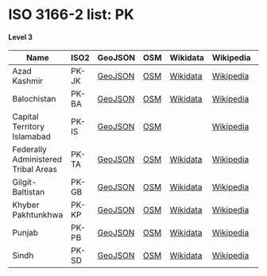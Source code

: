 # ISO 3166-2 list: PK


#### Level 3
Name | ISO2 | GeoJSON | OSM | Wikidata | Wikipedia | population 
--- | --- | --- | --- | --- | --- | --: 
Azad Kashmir | PK-JK | [GeoJSON](../../export/geojson/q8/iso2/PK/PK-JK.geojson) | [OSM](https://www.openstreetmap.org/relation/3780130) | [Wikidata](https://www.wikidata.org/wiki/Q200130) | [Wikipedia](http://en.wikipedia.org/wiki/en%3AAzad%20Kashmir) | 4,567,982
Balochistan | PK-BA | [GeoJSON](../../export/geojson/q8/iso2/PK/PK-BA.geojson) | [OSM](https://www.openstreetmap.org/relation/357968) | [Wikidata](https://www.wikidata.org/wiki/Q163239) | [Wikipedia](http://en.wikipedia.org/wiki/ur%3A%D8%A8%D9%84%D9%88%DA%86%D8%B3%D8%AA%D8%A7%D9%86) | 13,162,222
Capital Territory Islamabad | PK-IS | [GeoJSON](../../export/geojson/q8/iso2/PK/PK-IS.geojson) | [OSM](https://www.openstreetmap.org/relation/358002) |  | [Wikipedia](http://en.wikipedia.org/wiki/en%3ACapital%20Territory%20Islamabad) | 
Federally Administered Tribal Areas | PK-TA | [GeoJSON](../../export/geojson/q8/iso2/PK/PK-TA.geojson) | [OSM](https://www.openstreetmap.org/relation/358004) | [Wikidata](https://www.wikidata.org/wiki/Q208270) | [Wikipedia](http://en.wikipedia.org/wiki/en%3AFederally%20Administered%20Tribal%20Areas) | 4,452,913
Gilgit-Baltistan | PK-GB | [GeoJSON](../../export/geojson/q8/iso2/PK/PK-GB.geojson) | [OSM](https://www.openstreetmap.org/relation/357995) | [Wikidata](https://www.wikidata.org/wiki/Q200697) | [Wikipedia](http://en.wikipedia.org/wiki/en%3AGilgit-Baltistan) | 1,155,755
Khyber Pakhtunkhwa | PK-KP | [GeoJSON](../../export/geojson/q8/iso2/PK/PK-KP.geojson) | [OSM](https://www.openstreetmap.org/relation/3780131) | [Wikidata](https://www.wikidata.org/wiki/Q183314) | [Wikipedia](http://en.wikipedia.org/wiki/en%3AKhyber%20Pakhtunkhwa) | 26,896,829
Punjab | PK-PB | [GeoJSON](../../export/geojson/q8/iso2/PK/PK-PB.geojson) | [OSM](https://www.openstreetmap.org/relation/357988) | [Wikidata](https://www.wikidata.org/wiki/Q4478) | [Wikipedia](http://en.wikipedia.org/wiki/en%3APunjab%2C%20Pakistan) | 101,391,000
Sindh | PK-SD | [GeoJSON](../../export/geojson/q8/iso2/PK/PK-SD.geojson) | [OSM](https://www.openstreetmap.org/relation/357981) | [Wikidata](https://www.wikidata.org/wiki/Q37211) | [Wikipedia](http://en.wikipedia.org/wiki/en%3ASindh) | 55,245,497
